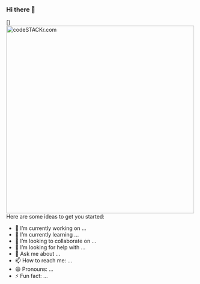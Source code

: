 ### Hi there 👋

[<img align="left" alt="codeSTACKr.com" width="500px" src="https://user-images.githubusercontent.com/71411560/107282095-d3538880-6a5a-11eb-8a57-aafea541a58d.png" />]

Here are some ideas to get you started:

- 🔭 I’m currently working on ...
- 🌱 I’m currently learning ...
- 👯 I’m looking to collaborate on ...
- 🤔 I’m looking for help with ...
- 💬 Ask me about ...
- 📫 How to reach me: ...
- 😄 Pronouns: ...
- ⚡ Fun fact: ...

